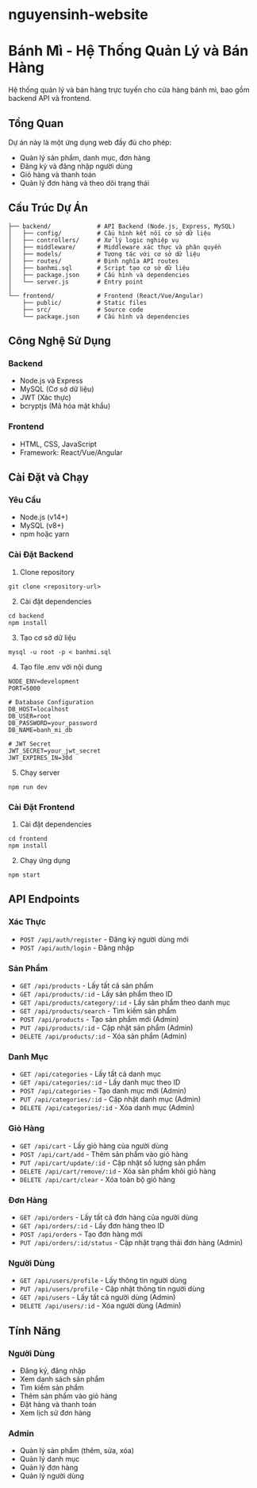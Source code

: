 # nguyensinh-website
# Bánh Mì - Hệ Thống Quản Lý và Bán Hàng

Hệ thống quản lý và bán hàng trực tuyến cho cửa hàng bánh mì, bao gồm backend API và frontend.

## Tổng Quan

Dự án này là một ứng dụng web đầy đủ cho phép:
- Quản lý sản phẩm, danh mục, đơn hàng
- Đăng ký và đăng nhập người dùng
- Giỏ hàng và thanh toán
- Quản lý đơn hàng và theo dõi trạng thái

## Cấu Trúc Dự Án

```
├── backend/             # API Backend (Node.js, Express, MySQL)
│   ├── config/          # Cấu hình kết nối cơ sở dữ liệu
│   ├── controllers/     # Xử lý logic nghiệp vụ
│   ├── middleware/      # Middleware xác thực và phân quyền
│   ├── models/          # Tương tác với cơ sở dữ liệu
│   ├── routes/          # Định nghĩa API routes
│   ├── banhmi.sql       # Script tạo cơ sở dữ liệu
│   ├── package.json     # Cấu hình và dependencies
│   └── server.js        # Entry point
│
└── frontend/            # Frontend (React/Vue/Angular)
    ├── public/          # Static files
    ├── src/             # Source code
    └── package.json     # Cấu hình và dependencies
```

## Công Nghệ Sử Dụng

### Backend
- Node.js và Express
- MySQL (Cơ sở dữ liệu)
- JWT (Xác thực)
- bcryptjs (Mã hóa mật khẩu)

### Frontend
- HTML, CSS, JavaScript
- Framework: React/Vue/Angular

## Cài Đặt và Chạy

### Yêu Cầu
- Node.js (v14+)
- MySQL (v8+)
- npm hoặc yarn

### Cài Đặt Backend

1. Clone repository
```
git clone <repository-url>
```

2. Cài đặt dependencies
```
cd backend
npm install
```

3. Tạo cơ sở dữ liệu
```
mysql -u root -p < banhmi.sql
```

4. Tạo file .env với nội dung
```
NODE_ENV=development
PORT=5000

# Database Configuration
DB_HOST=localhost
DB_USER=root
DB_PASSWORD=your_password
DB_NAME=banh_mi_db

# JWT Secret
JWT_SECRET=your_jwt_secret
JWT_EXPIRES_IN=30d
```

5. Chạy server
```
npm run dev
```

### Cài Đặt Frontend

1. Cài đặt dependencies
```
cd frontend
npm install
```

2. Chạy ứng dụng
```
npm start
```

## API Endpoints

### Xác Thực
- `POST /api/auth/register` - Đăng ký người dùng mới
- `POST /api/auth/login` - Đăng nhập

### Sản Phẩm
- `GET /api/products` - Lấy tất cả sản phẩm
- `GET /api/products/:id` - Lấy sản phẩm theo ID
- `GET /api/products/category/:id` - Lấy sản phẩm theo danh mục
- `GET /api/products/search` - Tìm kiếm sản phẩm
- `POST /api/products` - Tạo sản phẩm mới (Admin)
- `PUT /api/products/:id` - Cập nhật sản phẩm (Admin)
- `DELETE /api/products/:id` - Xóa sản phẩm (Admin)

### Danh Mục
- `GET /api/categories` - Lấy tất cả danh mục
- `GET /api/categories/:id` - Lấy danh mục theo ID
- `POST /api/categories` - Tạo danh mục mới (Admin)
- `PUT /api/categories/:id` - Cập nhật danh mục (Admin)
- `DELETE /api/categories/:id` - Xóa danh mục (Admin)

### Giỏ Hàng
- `GET /api/cart` - Lấy giỏ hàng của người dùng
- `POST /api/cart/add` - Thêm sản phẩm vào giỏ hàng
- `PUT /api/cart/update/:id` - Cập nhật số lượng sản phẩm
- `DELETE /api/cart/remove/:id` - Xóa sản phẩm khỏi giỏ hàng
- `DELETE /api/cart/clear` - Xóa toàn bộ giỏ hàng

### Đơn Hàng
- `GET /api/orders` - Lấy tất cả đơn hàng của người dùng
- `GET /api/orders/:id` - Lấy đơn hàng theo ID
- `POST /api/orders` - Tạo đơn hàng mới
- `PUT /api/orders/:id/status` - Cập nhật trạng thái đơn hàng (Admin)

### Người Dùng
- `GET /api/users/profile` - Lấy thông tin người dùng
- `PUT /api/users/profile` - Cập nhật thông tin người dùng
- `GET /api/users` - Lấy tất cả người dùng (Admin)
- `DELETE /api/users/:id` - Xóa người dùng (Admin)

## Tính Năng

### Người Dùng
- Đăng ký, đăng nhập
- Xem danh sách sản phẩm
- Tìm kiếm sản phẩm
- Thêm sản phẩm vào giỏ hàng
- Đặt hàng và thanh toán
- Xem lịch sử đơn hàng

### Admin
- Quản lý sản phẩm (thêm, sửa, xóa)
- Quản lý danh mục
- Quản lý đơn hàng
- Quản lý người dùng

